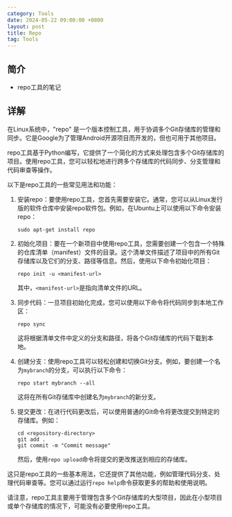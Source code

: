 ```yaml
---
category: Tools
date: 2024-05-22 09:00:00 +0800
layout: post
title: Repo
tag: Tools
---
```

## 简介

+ repo工具的笔记

## 详解

在Linux系统中，"repo" 是一个版本控制工具，用于协调多个Git存储库的管理和同步。它是Google为了管理Android开源项目而开发的，但也可用于其他项目。

repo工具基于Python编写，它提供了一个简化的方式来处理包含多个Git存储库的项目。使用repo工具，您可以轻松地进行跨多个存储库的代码同步、分支管理和代码审查等操作。

以下是repo工具的一些常见用法和功能：

1. 安装repo：要使用repo工具，您首先需要安装它。通常，您可以从Linux发行版的软件仓库中安装repo软件包。例如，在Ubuntu上可以使用以下命令安装repo：

   ```
   sudo apt-get install repo
   ```

2. 初始化项目：要在一个新项目中使用repo工具，您需要创建一个包含一个特殊的仓库清单（manifest）文件的目录。这个清单文件描述了项目中的所有Git存储库以及它们的分支、路径等信息。然后，使用以下命令初始化项目：

   ```
   repo init -u <manifest-url>
   ```

   其中，`<manifest-url>`是指向清单文件的URL。

3. 同步代码：一旦项目初始化完成，您可以使用以下命令将代码同步到本地工作区：

   ```
   repo sync
   ```

   这将根据清单文件中定义的分支和路径，将各个Git存储库的代码下载到本地。

4. 创建分支：使用repo工具可以轻松创建和切换Git分支。例如，要创建一个名为`mybranch`的分支，可以执行以下命令：

   ```
   repo start mybranch --all
   ```

   这将在所有Git存储库中创建名为`mybranch`的新分支。

5. 提交更改：在进行代码更改后，可以使用普通的Git命令将更改提交到特定的存储库。例如：

   ```
   cd <repository-directory>
   git add .
   git commit -m "Commit message"
   ```

   然后，使用`repo upload`命令将提交的更改推送到相应的存储库。

这只是repo工具的一些基本用法，它还提供了其他功能，例如管理代码分支、处理代码审查等。您可以通过运行`repo help`命令获取更多的帮助和使用说明。

请注意，repo工具主要用于管理包含多个Git存储库的大型项目，因此在小型项目或单个存储库的情况下，可能没有必要使用repo工具。